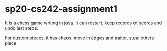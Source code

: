 # sp20-cs242-assignment1

It is a chess game writing in java.
It can restart, keep records of scores and undo last steps.

For custom pieces, it has chaos. move in edges
and traitor, steal others piece.
